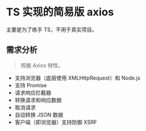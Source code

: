# TS 实现的简易版 axios

主要是为了练手 TS，不用于真实项目。

## 需求分析

> 照搬 Axios 特性。

- 支持浏览器（底层使用 XMLHttpRequest）和 Node.js
- 支持 Promise
- 请求响应拦截器
- 转换请求和响应数据
- 取消请求
- 自动转换 JSON 数据
- 客户端（即浏览器）支持防御 XSRF
